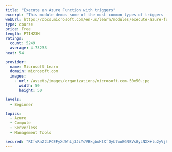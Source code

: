 ```yaml
---
title: "Execute an Azure Function with triggers"
excerpt: "This module demos some of the most common types of triggers for executing Azure Functions and how to configure them to execute your logic."
webUrl: https://docs.microsoft.com/en-us/learn/modules/execute-azure-function-with-triggers/
type: course
price: Free
length: PT1H23M
ratings:
  count: 5249
  average: 4.73233
heat: 54

provider:
  name: Microsoft Learn
  domain: microsoft.com
  images:
    - url: /assets/images/organizations/microsoft.com-50x50.jpg
      width: 50
      height: 50

levels:
  - Beginner

topics:
  - Azure
  - Compute
  - Serverless
  - Management Tools

secured: "RIfvRn22iFCEFyXdWhLj3JiYsVBkgbuHtXfOyb7woEGNBVsGyLNXX+lu2yVjhOVhkNdb3YvABHjmXxR16uE5sqRTJbOg84RgUbfpszDodvi8AB6Az2DNKvXjkI/38WCl6kf087n9PwW5DWowvD0bBty7KIs0GthvWmGjh4MmEEpivWvMQGlabm2M1QCvpVkfa1Uv3rQYCIxurLAPyYQlLg2x39iLVCB8NdyHkC4xwwcu59gMeBTlUwVvZ+gceWtAIhazPV2L98f9oymUKXrsCB/5P6C80qh+QL/dBJijRF1QiHsoozAUymEMiEW6WFZwLEW0GHpVNmhrgxoTTXwlljkEf/+WaUlqnxsD2uzUWhjewwvcsrIsrkZOHi4Ga2jtxm4jnCt/n7AmQ5ozuslB90hh9B1LAZ0sMjGfFcVWkF4=;vcPDhZJKeclGOkPraAP1KA=="
---
```


